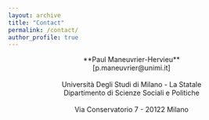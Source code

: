```yaml
---
layout: archive
title: "Contact"
permalink: /contact/
author_profile: true
---
```




<div align="center">**Paul Maneuvrier-Hervieu**
<br>[p.maneuvrier@unimi.it]</br>
<br>Università Degli Studi di Milano - La Statale
<br>Dipartimento di Scienze Sociali e Politiche</br>
<br>Via Conservatorio 7 - 20122 Milano</br></div>

